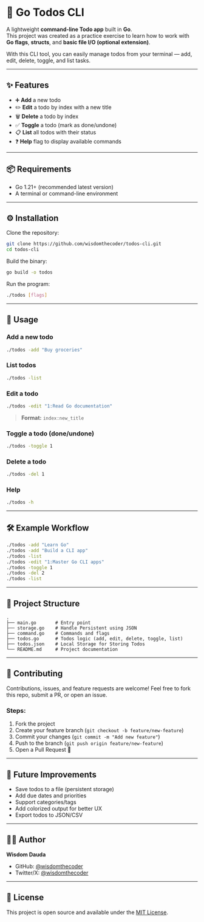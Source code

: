 
# 📝 Go Todos CLI

A lightweight **command-line Todo app** built in **Go**.  
This project was created as a practice exercise to learn how to work with **Go flags**, **structs**, and **basic file I/O (optional extension)**.

With this CLI tool, you can easily manage todos from your terminal — add, edit, delete, toggle, and list tasks.

---

## ✨ Features
- ➕ **Add** a new todo  
- ✏️ **Edit** a todo by index with a new title  
- 🗑️ **Delete** a todo by index  
- ✅ **Toggle** a todo (mark as done/undone)  
- 📋 **List** all todos with their status  
- ❓ **Help** flag to display available commands  

---

## 📦 Requirements
- Go 1.21+ (recommended latest version)  
- A terminal or command-line environment  

---

## ⚙️ Installation

Clone the repository:

```bash
git clone https://github.com/wisdomthecoder/todos-cli.git
cd todos-cli
````

Build the binary:

```bash
go build -o todos
```

Run the program:

```bash
./todos [flags]
```

---

## 📌 Usage

### Add a new todo

```bash
./todos -add "Buy groceries"
```

### List todos

```bash
./todos -list
```

### Edit a todo

```bash
./todos -edit "1:Read Go documentation"
```

> **Format:** `index:new_title`

### Toggle a todo (done/undone)

```bash
./todos -toggle 1
```

### Delete a todo

```bash
./todos -del 1
```

### Help

```bash
./todos -h
```

---

## 🛠 Example Workflow

```bash
./todos -add "Learn Go"
./todos -add "Build a CLI app"
./todos -list
./todos -edit "1:Master Go CLI apps"
./todos -toggle 1
./todos -del 2
./todos -list
```

---

## 📂 Project Structure

```
.
├── main.go       # Entry point 
├── storage.go    # Handle Persistent using JSON 
├── command.go    # Commands and flags 
├── todos.go      # Todos logic (add, edit, delete, toggle, list)
├── todos.json    # Local Storage for Storing Todos
└── README.md     # Project documentation
```

---

## 🤝 Contributing

Contributions, issues, and feature requests are welcome!
Feel free to fork this repo, submit a PR, or open an issue.

### Steps:

1. Fork the project
2. Create your feature branch (`git checkout -b feature/new-feature`)
3. Commit your changes (`git commit -m "Add new feature"`)
4. Push to the branch (`git push origin feature/new-feature`)
5. Open a Pull Request 🎉

---

## 🚀 Future Improvements

* Save todos to a file (persistent storage)
* Add due dates and priorities
* Support categories/tags
* Add colorized output for better UX
* Export todos to JSON/CSV

---

## 👨‍💻 Author

**Wisdom Dauda**

* GitHub: [@wisdomthecoder](https://github.com/wisdomthecoder)
* Twitter/X: [@wisdomthecoder](https://x.com/WisdomDauda4)

---

## 📜 License

This project is open source and available under the [MIT License](LICENSE).

